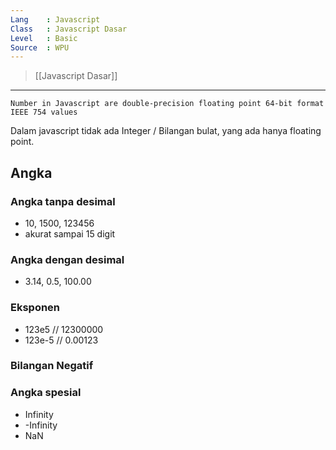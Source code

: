 ```yaml
---
Lang    : Javascript
Class   : Javascript Dasar
Level   : Basic
Source  : WPU
---
```

> [[Javascript Dasar]]

---
```
Number in Javascript are double-precision floating point 64-bit format IEEE 754 values
```

Dalam javascript tidak ada Integer / Bilangan bulat, yang ada hanya floating point.

## Angka
### Angka tanpa desimal
- 10, 1500, 123456
- akurat sampai 15 digit

### Angka dengan desimal
- 3.14, 0.5, 100.00

### Eksponen
- 123e5 // 12300000
- 123e-5 // 0.00123

### Bilangan Negatif

### Angka spesial
- Infinity
- -Infinity
- NaN
